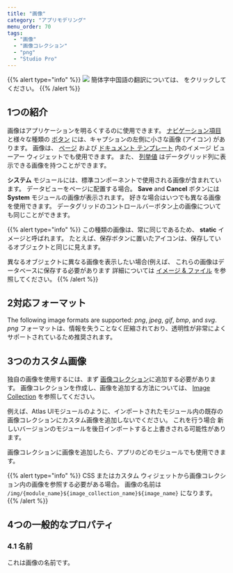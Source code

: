 ```yaml
---
title: "画像"
category: "アプリモデリング"
menu_order: 70
tags:
  - "画像"
  - "画像コレクション"
  - "png"
  - "Studio Pro"
---
```


{{% alert type="info" %}}
<img src="attachments/chinese-translation/china.png" style="display: inline-block; margin: 0" /> 簡体字中国語の翻訳については、 [<unk> <unk> <unk>](https://cdn.mendix.tencent-cloud.com/documentation/refguide8/images.pdf) をクリックしてください。
{{% /alert %}}

## 1つの紹介

画像はアプリケーションを明るくするのに使用できます。 [ナビゲーション項目](navigation-tree) と様々な種類の [ボタン](button-widgets) には、キャプションの左側に小さな画像 (アイコン) があります。 画像は、 [ページ](pages) および [ドキュメント テンプレート](document-templates) 内のイメージ ビューアー ウィジェットでも使用できます。 また、 [列挙値](enumerations#enum-value-properties) はデータグリッド列に表示できる画像を持つことができます。

**システム** モジュールには、標準コンポーネントで使用される画像が含まれています。 データビューをページに配置する場合。 **Save** and **Cancel** ボタンには **System** モジュールの画像が表示されます。 好きな場合はいつでも異なる画像を使用できます。 データグリッドのコントロールバーボタン上の画像についても同じことができます。

{{% alert type="info" %}}
この種類の画像は、常に同じであるため、 **static** イメージと呼ばれます。 たとえば、保存ボタンに置いたアイコンは、保存しているオブジェクトと同じに見えます。

異なるオブジェクトに異なる画像を表示したい場合(例えば、 これらの画像はデータベースに保存する必要があります 詳細については [イメージ & ファイル](/howto8/data-models/working-with-images-and-files) を参照してください。
{{% /alert %}}

## 2対応フォーマット

The following image formats are supported: *png*, *jpeg*, *gif*, *bmp*, and *svg*. *png* フォーマットは、情報を失うことなく圧縮されており、透明性が非常によくサポートされているため推奨されます。

## 3つのカスタム画像

独自の画像を使用するには、まず [画像コレクション](image-collection)に追加する必要があります。 画像コレクションを作成し、画像を追加する方法については、 [Image Collection](image-collection) を参照してください。

例えば、Atlas UIモジュールのように、インポートされたモジュール内の既存の画像コレクションにカスタム画像を追加しないでください。 これを行う場合 新しいバージョンのモジュールを後日インポートすると上書きされる可能性があります。

画像コレクションに画像を追加したら、アプリのどのモジュールでも使用できます。

{{% alert type="info" %}}
CSS またはカスタム ウィジェットから画像コレクション内の画像を参照する必要がある場合。 画像の名前は `/img/{module_name}${image_collection_name}${image_name}` になります。
{{% /alert %}}

## 4つの一般的なプロパティ

### 4.1 名前

これは画像の名前です。
